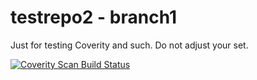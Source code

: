 # testrepo2 - branch1

Just for testing Coverity and such.  Do not adjust your set.

<a href="https://scan.coverity.com/projects/gumbyhedman-testrepo2">
 <img alt="Coverity Scan Build Status"
  src="https://scan.coverity.com/projects/22146/badge.svg"/>
</a>
